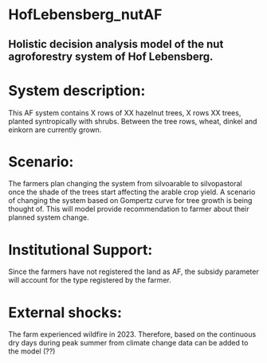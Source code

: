 # HofLebensberg_nutAF
## Holistic decision analysis model of the nut agroforestry system of Hof Lebensberg.

# System description:
This AF system contains X rows of XX hazelnut trees, X rows XX trees, planted syntropically with shrubs. Between the tree rows, wheat, dinkel and einkorn are currently grown. 

# Scenario:
The farmers plan changing the system from silvoarable to silvopastoral once the shade of the trees start affecting the arable crop yield. A scenario of changing the system based on Gompertz curve for tree growth is being thought of. This will model provide recommendation to farmer about their planned system change. 

# Institutional Support:
Since the farmers have not registered the land as AF, the subsidy parameter will account for the type registered by the farmer.

# External shocks:
The farm experienced wildfire in 2023. Therefore, based on the continuous dry days during peak summer from climate change data can be added to the model (??)
